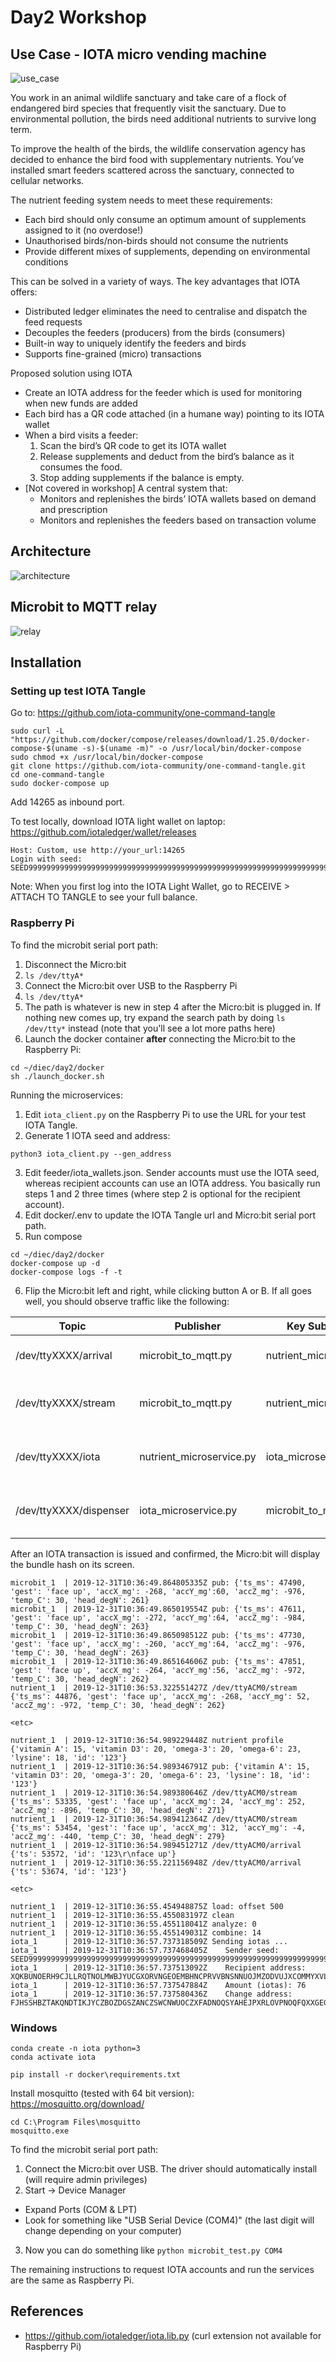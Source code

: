 # Day2 Workshop

## Use Case - IOTA micro vending machine

![use_case](assets/use_case.png)

You work in an animal wildlife sanctuary and take care of a flock of endangered bird species that frequently visit the sanctuary. Due to environmental pollution, the birds need additional nutrients to survive long term.

To improve the health of the birds, the wildlife conservation agency has decided to enhance the bird food with supplementary nutrients. You’ve installed smart feeders scattered across the sanctuary, connected to cellular networks.

The nutrient feeding system needs to meet these requirements:
- Each bird should only consume an optimum amount of supplements assigned to it (no overdose!)
- Unauthorised birds/non-birds should not consume the nutrients
- Provide different mixes of supplements, depending on environmental conditions

This can be solved in a variety of ways. The key advantages that IOTA offers:
- Distributed ledger eliminates the need to centralise and dispatch the feed requests
- Decouples the feeders (producers) from the birds (consumers)
- Built-in way to uniquely identify the feeders and birds
- Supports fine-grained (micro) transactions

Proposed solution using IOTA
- Create an IOTA address for the feeder which is used for monitoring when new funds are added
- Each bird has a QR code attached (in a humane way) pointing to its IOTA wallet
- When a bird visits a feeder:
  1. Scan the bird’s QR code to get its IOTA wallet
  2. Release supplements and deduct from the bird’s balance as it consumes the food. 
  3. Stop adding supplements if the balance is empty.
- [Not covered in workshop] A central system that:
  - Monitors and replenishes the birds’ IOTA wallets based on demand and prescription
  -  Monitors and replenishes the feeders based on transaction volume

## Architecture
![architecture](assets/architecture.png)

## Microbit to MQTT relay
![relay](assets/microbit_to_mqtt.png)

## Installation
### Setting up test IOTA Tangle

Go to: https://github.com/iota-community/one-command-tangle

```
sudo curl -L "https://github.com/docker/compose/releases/download/1.25.0/docker-compose-$(uname -s)-$(uname -m)" -o /usr/local/bin/docker-compose
sudo chmod +x /usr/local/bin/docker-compose
git clone https://github.com/iota-community/one-command-tangle.git
cd one-command-tangle
sudo docker-compose up
```

Add 14265 as inbound port.

To test locally, download IOTA light wallet on laptop: https://github.com/iotaledger/wallet/releases

```
Host: Custom, use http://your_url:14265
Login with seed: SEED99999999999999999999999999999999999999999999999999999999999999999999999999999
```
Note: When you first log into the IOTA Light Wallet, go to RECEIVE > ATTACH TO TANGLE to see your full balance.

### Raspberry Pi

To find the microbit serial port path:
1. Disconnect the Micro:bit
2. `ls /dev/ttyA*`
3. Connect the Micro:bit over USB to the Raspberry Pi
4. `ls /dev/ttyA*`
5. The path is whatever is new in step 4 after the Micro:bit is plugged in. If nothing new comes up, try expand the search path by doing `ls /dev/tty*` instead (note that you'll see a lot more paths here)
6. Launch the docker container **after** connecting the Micro:bit to the Raspberry Pi:
```
cd ~/diec/day2/docker
sh ./launch_docker.sh
```

Running the microservices:
1. Edit `iota_client.py` on the Raspberry Pi to use the URL for your test IOTA Tangle.
2. Generate 1 IOTA seed and address:
```
python3 iota_client.py --gen_address
```
3. Edit feeder/iota_wallets.json. Sender accounts must use the IOTA seed, whereas recipient accounts can use an IOTA address. You basically run steps 1 and 2 three times (where step 2 is optional for the recipient account).
4. Edit docker/.env to update the IOTA Tangle url and Micro:bit serial port path.
5. Run compose
```
cd ~/diec/day2/docker
docker-compose up -d
docker-compose logs -f -t
```
6. Flip the Micro:bit left and right, while clicking button A or B. If all goes well, you should observe traffic like the following:

| Topic | Publisher | Key Subscriber | Payload |
| -- | -- | -- | -- |
|/dev/ttyXXXX/arrival|microbit_to_mqtt.py|nutrient_microservice.py|arrival trigger with bird identifier|
|/dev/ttyXXXX/stream|microbit_to_mqtt.py|nutrient_microservice.py|sensor stream for id/fingerprinting of bird|
|/dev/ttyXXXX/iota|nutrient_microservice.py|iota_microservice.py|nutrient amounts to request payment for|
|/dev/ttyXXXX/dispenser|iota_microservice.py|microbit_to_mqtt.py|IOTA bundle hash of completed transaction|

After an IOTA transaction is issued and confirmed, the Micro:bit will display the bundle hash on its screen.

```
microbit_1  | 2019-12-31T10:36:49.864805335Z pub: {'ts_ms': 47490, 'gest': 'face up', 'accX_mg': -268, 'accY_mg':60, 'accZ_mg': -976, 'temp_C': 30, 'head_degN': 261}
microbit_1  | 2019-12-31T10:36:49.865019554Z pub: {'ts_ms': 47611, 'gest': 'face up', 'accX_mg': -272, 'accY_mg':64, 'accZ_mg': -984, 'temp_C': 30, 'head_degN': 263}
microbit_1  | 2019-12-31T10:36:49.865098512Z pub: {'ts_ms': 47730, 'gest': 'face up', 'accX_mg': -260, 'accY_mg':64, 'accZ_mg': -976, 'temp_C': 30, 'head_degN': 263}
microbit_1  | 2019-12-31T10:36:49.865164606Z pub: {'ts_ms': 47851, 'gest': 'face up', 'accX_mg': -264, 'accY_mg':56, 'accZ_mg': -972, 'temp_C': 30, 'head_degN': 262}
nutrient_1  | 2019-12-31T10:36:53.322551427Z /dev/ttyACM0/stream {'ts_ms': 44876, 'gest': 'face up', 'accX_mg': -268, 'accY_mg': 52, 'accZ_mg': -972, 'temp_C': 30, 'head_degN': 262}

<etc>

nutrient_1  | 2019-12-31T10:36:54.989229448Z nutrient profile {'vitamin A': 15, 'vitamin D3': 20, 'omega-3': 20, 'omega-6': 23, 'lysine': 18, 'id': '123'}
nutrient_1  | 2019-12-31T10:36:54.989346791Z pub: {'vitamin A': 15, 'vitamin D3': 20, 'omega-3': 20, 'omega-6': 23, 'lysine': 18, 'id': '123'}
nutrient_1  | 2019-12-31T10:36:54.989380646Z /dev/ttyACM0/stream {'ts_ms': 53335, 'gest': 'face up', 'accX_mg': 24, 'accY_mg': 252, 'accZ_mg': -896, 'temp_C': 30, 'head_degN': 271}
nutrient_1  | 2019-12-31T10:36:54.989412364Z /dev/ttyACM0/stream {'ts_ms': 53454, 'gest': 'face up', 'accX_mg': 312, 'accY_mg': -4, 'accZ_mg': -440, 'temp_C': 30, 'head_degN': 279}
nutrient_1  | 2019-12-31T10:36:54.989451271Z /dev/ttyACM0/arrival {'ts': 53572, 'id': '123\r\nface up'}
nutrient_1  | 2019-12-31T10:36:55.221156948Z /dev/ttyACM0/arrival {'ts': 53674, 'id': '123'}

<etc>

nutrient_1  | 2019-12-31T10:36:55.454948875Z load: offset 500
nutrient_1  | 2019-12-31T10:36:55.455083197Z clean
nutrient_1  | 2019-12-31T10:36:55.455118041Z analyze: 0
nutrient_1  | 2019-12-31T10:36:55.455149031Z combine: 14
iota_1      | 2019-12-31T10:36:57.737318509Z Sending iotas ...
iota_1      | 2019-12-31T10:36:57.737468405Z    Sender seed: SEED99999999999999999999999999999999999999999999999999999999999999999999999999999
iota_1      | 2019-12-31T10:36:57.737513092Z    Recipient address: XQKBUNOERH9CJLLRQTNOLMWBJYUCGXORVNGEOEMBHNCPRVVBNSNNUOJMZODVUJXCOMMYXVLVNNJMBQMYX
iota_1      | 2019-12-31T10:36:57.737547884Z    Amount (iotas): 76
iota_1      | 2019-12-31T10:36:57.737580436Z    Change address: FJHSSHBZTAKQNDTIKJYCZBOZDGSZANCZSWCNWUOCZXFADNOQSYAHEJPXRLOVPNOQFQXXGEGVDGICLMOXX

```

### Windows
```
conda create -n iota python=3
conda activate iota

pip install -r docker\requirements.txt
```

Install mosquitto (tested with 64 bit version): https://mosquitto.org/download/
```
cd C:\Program Files\mosquitto
mosquitto.exe
```

To find the microbit serial port path:
1. Connect the Micro:bit over USB. The driver should automatically install (will require admin privileges)
2. Start -> Device Manager
  - Expand Ports (COM & LPT)
  - Look for something like "USB Serial Device (COM4)" (the last digit will change depending on your computer)
3. Now you can do something like `python microbit_test.py COM4`

The remaining instructions to request IOTA accounts and run the services are the same as Raspberry Pi.

## References
- https://github.com/iotaledger/iota.lib.py (curl extension not available for Raspberry Pi)

